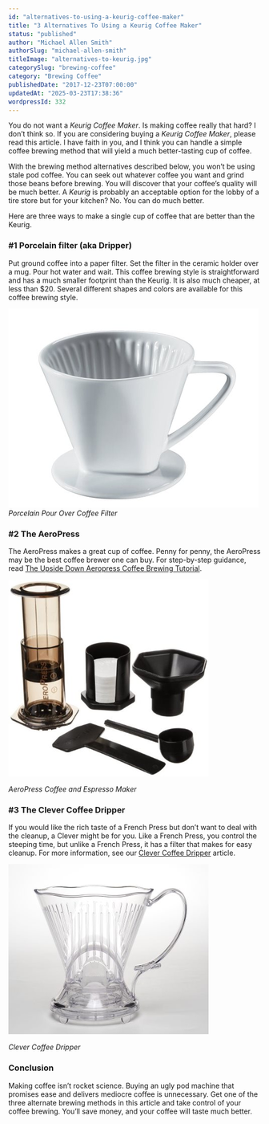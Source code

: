 ```yaml
---
id: "alternatives-to-using-a-keurig-coffee-maker"
title: "3 Alternatives To Using a Keurig Coffee Maker"
status: "published"
author: "Michael Allen Smith"
authorSlug: "michael-allen-smith"
titleImage: "alternatives-to-keurig.jpg"
categorySlug: "brewing-coffee"
category: "Brewing Coffee"
publishedDate: "2017-12-23T07:00:00"
updatedAt: "2025-03-23T17:38:36"
wordpressId: 332
---
```


You do not want a *Keurig Coffee Maker*. Is making coffee really that hard? I don’t think so. If you are considering buying a *Keurig Coffee Maker*, please read this article. I have faith in you, and I think you can handle a simple coffee brewing method that will yield a much better-tasting cup of coffee.

With the brewing method alternatives described below, you won’t be using stale pod coffee. You can seek out whatever coffee you want and grind those beans before brewing. You will discover that your coffee’s quality will be much better. A *Keurig* is probably an acceptable option for the lobby of a tire store but for your kitchen? No. You can do much better.

Here are three ways to make a single cup of coffee that are better than the Keurig.

### #1 Porcelain filter (aka Dripper)

Put ground coffee into a paper filter. Set the filter in the ceramic holder over a mug. Pour hot water and wait. This coffee brewing style is straightforward and has a much smaller footprint than the Keurig. It is also much cheaper, at less than $20. Several different shapes and colors are available for this coffee brewing style.

![Pour Over coffee Porecelain](pour-over-coffee-porcelain.jpg)  
*Porcelain Pour Over Coffee Filter*

### #2 The AeroPress

The AeroPress makes a great cup of coffee. Penny for penny, the AeroPress may be the best coffee brewer one can buy. For step-by-step guidance, read [The Upside Down Aeropress Coffee Brewing Tutorial](/upside-aeropress-coffee-brewing-tutorial/).

![AeroPress Coffee maker kit](aeropress-coffee-maker400.jpg)

*AeroPress Coffee and Espresso Maker*

### #3 The Clever Coffee Dripper

If you would like the rich taste of a French Press but don’t want to deal with the cleanup, a Clever might be for you. Like a French Press, you control the steeping time, but unlike a French Press, it has a filter that makes for easy cleanup. For more information, see our [Clever Coffee Dripper](/clever-coffee-dripper-review/) article.

![Clever Coffee Dripper ](clever-coffee-dripper400.jpg)

*Clever Coffee Dripper*

### Conclusion

Making coffee isn’t rocket science. Buying an ugly pod machine that promises ease and delivers mediocre coffee is unnecessary. Get one of the three alternate brewing methods in this article and take control of your coffee brewing. You’ll save money, and your coffee will taste much better.
